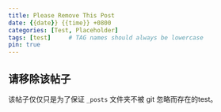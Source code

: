 ```yaml
---
title: Please Remove This Post
date: {{date}} {{time}} +0800
categories: [Test, Placeholder]
tags: [test]     # TAG names should always be lowercase
pin: true
---
```


## 请移除该帖子

该帖子仅仅只是为了保证 `_posts` 文件夹不被 git 忽略而存在的test。
